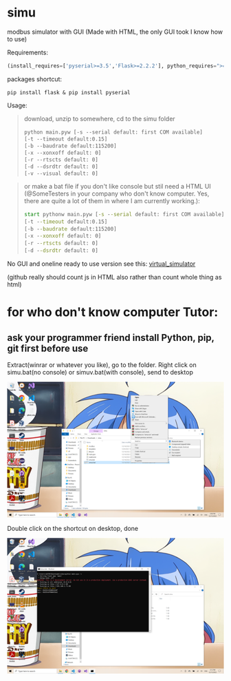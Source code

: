 # simu
modbus simulator with GUI (Made with HTML, the only GUI took I know how to use)

Requirements:

```python
(install_requires=['pyserial>=3.5','Flask>=2.2.2'], python_requires=">=3.9")
```

packages shortcut:

```shell
pip install flask & pip install pyserial
```

Usage:

> download, unzip to somewhere, cd to the simu folder
> ```shell
> python main.pyw [-s --serial default: first COM available]
> [-t --timeout default:0.15] 
> [-b --baudrate default:115200]
> [-x --xonxoff default: 0]
> [-r --rtscts default: 0]
> [-d --dsrdtr default: 0]
> [-v --visual default: 0]
> ```

> or make a bat file if you don't like console but stil need a HTML UI (@SomeTesters in your company who don't know computer. Yes, there are quite a lot of them in where I am currently working.):
> ```bat
> start pythonw main.pyw [-s --serial default: first COM available]
> [-t --timeout default:0.15] 
> [-b --baudrate default:115200]
> [-x --xonxoff default: 0]
> [-r --rtscts default: 0]
> [-d --dsrdtr default: 0]
> ```
No GUI and oneline ready to use version see this: [virtual_simulator](https://github.com/DAF201/virtual_simulator)

(github really should count js in HTML also rather than count whole thing as html)

# for who don't know computer Tutor:

## ask your programmer friend install Python, pip, git first before use

Extract(winrar or whatever you like), go to the folder. Right click on simu.bat(no console) or simuv.bat(with console), send to desktop

<img src='https://github.com/DAF201/simu/blob/main/images/Screenshot%20(142).png'>

Double click on the shortcut on desktop, done

<img src='https://github.com/DAF201/simu/blob/main/images/Screenshot%20(145).png'>

<img sec='https://github.com/DAF201/simu/blob/main/images/Screenshot%20(144).png'>
